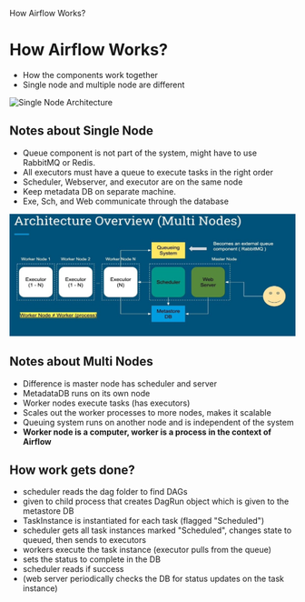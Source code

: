 How Airflow Works?

# How Airflow Works?

+ How the components work together
+ Single node and multiple node are different

![Single Node Architecture](../_resources/18b388211add4440a1f61570b4435631.jp)

## Notes about Single Node
+ Queue component is not part of the system, might have to use RabbitMQ or Redis.
+ All executors must have a queue to execute tasks in the right order
+ Scheduler, Webserver, and executor are on the same node
+ Keep metadata DB on separate machine.
+ Exe, Sch, and Web communicate through the database


![Multi Node Architecture](../_resources/0a64ad8be86940cb844e8f6bfa6f428d.jpg)
## Notes about Multi Nodes
+ Difference is master node has scheduler and server
+ MetadataDB runs on its own node
+ Worker nodes execute tasks (has executors)
+ Scales out the worker processes to more nodes, makes it scalable
+ Queuing system runs on another node and is independent of the system
+ __Worker node is a computer, worker is a process in the context of Airflow__

## How work gets done?
+ scheduler reads the dag folder to find DAGs
+ given to child process that creates DagRun object which is given to the metastore DB
+ TaskInstance is instantiated for each task (flagged "Scheduled")
+ scheduler gets all task instances marked "Scheduled", changes state to queued, then sends to executors
+ workers execute the task instance (executor pulls from the queue)
+ sets the status to complete in the DB
+ scheduler reads if success
+ (web server periodically checks the DB for status updates on the task instance)



